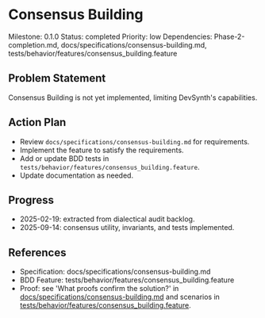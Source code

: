 # Consensus Building
Milestone: 0.1.0
Status: completed
Priority: low
Dependencies: Phase-2-completion.md, docs/specifications/consensus-building.md, tests/behavior/features/consensus_building.feature

## Problem Statement
Consensus Building is not yet implemented, limiting DevSynth's capabilities.

## Action Plan
- Review `docs/specifications/consensus-building.md` for requirements.
- Implement the feature to satisfy the requirements.
- Add or update BDD tests in `tests/behavior/features/consensus_building.feature`.
- Update documentation as needed.

## Progress
- 2025-02-19: extracted from dialectical audit backlog.
- 2025-09-14: consensus utility, invariants, and tests implemented.

## References
- Specification: docs/specifications/consensus-building.md
- BDD Feature: tests/behavior/features/consensus_building.feature
- Proof: see 'What proofs confirm the solution?' in [docs/specifications/consensus-building.md](../docs/specifications/consensus-building.md) and scenarios in [tests/behavior/features/consensus_building.feature](../tests/behavior/features/consensus_building.feature).
